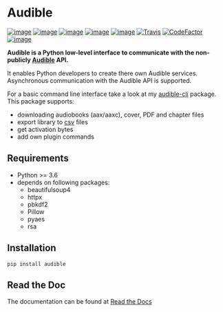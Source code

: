 # Audible

[![image](https://img.shields.io/pypi/v/audible.svg)](https://pypi.org/project/audible/)
[![image](https://img.shields.io/pypi/l/audible.svg)](https://pypi.org/project/audible/)
[![image](https://img.shields.io/pypi/pyversions/audible.svg)](https://pypi.org/project/audible/)
[![image](https://img.shields.io/pypi/status/audible.svg)](https://pypi.org/project/audible/)
[![image](https://img.shields.io/pypi/wheel/audible.svg)](https://pypi.org/project/audible/)
[![Travis](https://img.shields.io/travis/mkb79/audible/master.svg?logo=travis)](https://travis-ci.org/mkb79/audible)
[![CodeFactor](https://www.codefactor.io/repository/github/mkb79/audible/badge)](https://www.codefactor.io/repository/github/mkb79/audible)
[![image](https://img.shields.io/pypi/dm/audible.svg)](https://pypi.org/project/audible/)

**Audible is a Python low-level interface to communicate with the non-publicly 
[Audible](https://en.m.wikipedia.org/wiki/Audible_(service)) API.** 

It enables Python developers to create there own Audible services. 
Asynchronous communication with the Audible API is supported.

For a basic command line interface take a look at my 
[audible-cli](https://github.com/mkb79/audible-cli) package. This package 
supports:

- downloading audiobooks (aax/aaxc), cover, PDF and chapter files
- export library to [csv](https://en.wikipedia.org/wiki/Comma-separated_values)
  files
- get activation bytes
- add own plugin commands

## Requirements

- Python >= 3.6
- depends on following packages:
	- beautifulsoup4
	- httpx
	- pbkdf2
	- Pillow
	- pyaes
	- rsa

## Installation

`pip install audible`

## Read the Doc

The documentation can be found at [Read the Docs](https://audible.readthedocs.io/en/latest)
